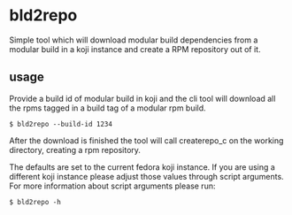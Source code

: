 # bld2repo

Simple tool which will download modular build dependencies from a 
modular build in a koji instance and create a RPM repository out of it.

## usage

Provide a build id of modular build in koji and the cli tool will
download all the rpms tagged in a build tag of a modular rpm build.

```
$ bld2repo --build-id 1234
```

After the download is finished the tool will call createrepo_c on the
working directory, creating a rpm repository.

The defaults are set to the current fedora koji instance.
If you are using a different koji instance please adjust those
values through script arguments. For more information about script
arguments please run:

```
$ bld2repo -h
```